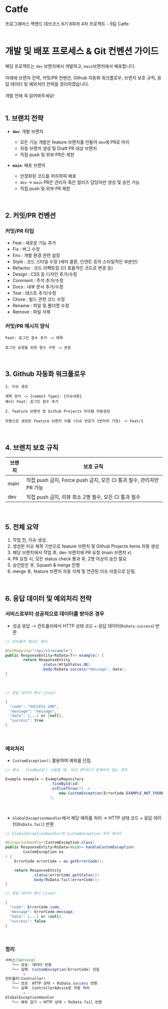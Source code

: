 # Catfe

프로그래머스 백엔드 데브코스 6기 8회차 4차 프로젝트 - 5팀 Catfe
<br/>
<br/>

# 개발 및 배포 프로세스 & Git 컨벤션 가이드
해당 프로젝트는 `dev` 브랜치에서 개발하고, `main`브랜치에서 배포합니다. <br/> <br/>
아래에 브랜치 전략, 커밋/PR 컨벤션, Github 자동화 워크플로우, 브랜치 보호 규칙, 응답 데이터 및 예외처리 전략을 정리하였습니다. <br/> <br/>
개발 전에 꼭 읽어봐주세요! 
<br/>
<br/>

## 1. 브랜치 전략
- **`dev`**: 개발 브랜치
  - 모든 기능 개발은 feature 브랜치를 만들어 `dev`에 PR로 머지
  - 자동 브랜치 생성 및 Draft PR 대상 브랜치
  - 직접 push 및 외부 PR은 제한

- **`main`**: 배포 브랜치
  - 안정화된 코드를 머지하여 배포
  - `dev` → `main` PR은 관리자 혹은 릴리즈 담당자만 생성 및 승인 가능
  - 직접 push 및 외부 PR 제한
<br/>

## 2. 커밋/PR 컨벤션

### 커밋/PR 타입
- Feat : 새로운 기능 추가
- Fix : 버그 수정
- Env : 개발 환경 관련 설정
- Style : 코드 스타일 수정 (세미 콜론, 인덴트 등의 스타일적인 부분만)
- Refactor : 코드 리팩토링 (더 효율적인 코드로 변경 등)
- Design : CSS 등 디자인 추가/수정
- Comment : 주석 추가/수정
- Docs : 내부 문서 추가/수정
- Test : 테스트 추가/수정
- Chore : 빌드 관련 코드 수정
- Rename : 파일 및 폴더명 수정
- Remove : 파일 삭제

### 커밋/PR 메시지 양식
```
Feat: 로그인 함수 추가 -> 제목

로그인 요청을 위한 함수 구현 -> 본문
```
<br/>

## 3. Github 자동화 워크플로우
```
1. 이슈 생성

제목 양식 -> {commit Type}: {이슈내용}
예시) Feat: 로그인 함수 추가

2. feature 브랜치 및 Github Projects 아이템 자동생성

자동으로 생성된 feature 브랜치 이름 (이슈 번호가 1번이라 가정) -> Feat/1
```
<br/>

## 4. 브랜치 보호 규칙

| 브랜치 | 보호 규칙 |
|--------|-----------|
| main   | 직접 push 금지, Force push 금지, 모든 CI 통과 필수, 관리자만 PR 가능 |
| dev    | 직접 push 금지, 리뷰 최소 2명 필수, 모든 CI 통과 필수 |

<br/>

## 5. 전체 요약
1. 작업 전, 이슈 생성.
2. 생성한 이슈 제목 기반으로 feature 브랜치 및 Github Projects items 자동 생성
3. 해당 브랜치에서 작업 후, dev 브랜치에 PR 요청 (main 브랜치 x)
4. PR 요청 시, 모든 status check 통과 후, 2명 이상의 승인 필요
5. 승인받은 후, Squash & merge 진행
6. merge 후, feature 브랜치 자동 삭제 및 연관된 이슈 자동으로 닫힘.

<br/>

## 6. 응답 데이터 및 예외처리 전략

### 서비스로부터 성공적으로 데이터를 받아온 경우

- 성공 응답 -> 컨트롤러에서 HTTP 상태 코드 + 응답 데이터(`RsData.success`) 반환

```java
// 컨트롤러 메서드 예시

@GetMapping("/api/v1/example")
public ResponseEntity<RsData<T>> example() {
        return ResponseEntity
                .status(HttpStatus.OK)
                .body(RsData.success("message", data);
}
```
<br/>


```java
// 응답 데이터 예시 (json)

{
  "code": "SUCCESS_200",
  "message": "message",
  "data": {...} or {null},
  "success": true
}
```

<br/>

### 예외처리

- `CustomException()` 활용하여 예외를 던짐.
```java
// 예시 - findById() 사용할 때, 대상 엔티티가 존재하지 않는 경우

Example example = ExampleRepository
                    .findById(id)
                    .orElseThrow(() ->
                        new CustomException(ErrorCode.EXAMPLE_NOT_FOUND)
                    );
```


<br/>

- `GlobalExceptionHandler`에서 해당 예외를 처리 → HTTP 상태 코드 + 응답 데이터(`RsData.fail`) 반환
```java
// GlobalExceptionHandler의 CustomException 처리 메서드

@ExceptionHandler(CustomException.class)
public ResponseEntity<RsData<Void>> handleCustomException(
        CustomException ex
) {
    ErrorCode errorCode = ex.getErrorCode();

    return ResponseEntity
            .status(errorCode.getStatus())
            .body(RsData.fail(errorCode));
}
```

```java
// 응답 데이터 예시 (json)

{
  "code": ErrorCode.code,
  "message": ErrorCode.message,
  "data": {...} or {null},
  "success": false
}
```

<br/>

### 정리

```java
서비스(Service)
   └── 성공: 데이터 반환
   └── 실패: CustomException(ErrorCode) 던짐
        ↓
컨트롤러(Controller)
   └── 성공: HTTP 상태 + RsData.success 반환
   └── 실패: ControllerAdvice로 자동 처리
        ↓
GlobalExceptionHandler
   └── 예외 잡기 → HTTP 상태 + RsData.fail 반환
```








